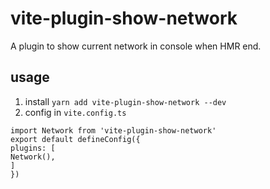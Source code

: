 # vite-plugin-show-network

A plugin to show current network in console when HMR end.

## usage

1. install
   `yarn add vite-plugin-show-network --dev`
3. config in `vite.config.ts`
```
import Network from 'vite-plugin-show-network'
export default defineConfig({
plugins: [
Network(),
]
})
```
